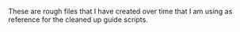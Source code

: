 These are rough files that I have created over time that I am using as reference for the cleaned up guide scripts.

